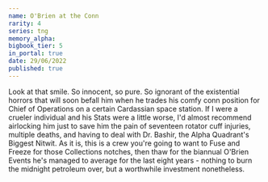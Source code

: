 ```yaml
---
name: O'Brien at the Conn
rarity: 4
series: tng
memory_alpha:
bigbook_tier: 5
in_portal: true
date: 29/06/2022
published: true
---
```


Look at that smile. So innocent, so pure. So ignorant of the existential horrors that will soon befall him when he trades his comfy conn position for Chief of Operations on a certain Cardassian space station. If I were a crueler individual and his Stats were a little worse, I'd almost recommend airlocking him just to save him the pain of seventeen rotator cuff injuries, multiple deaths, and having to deal with Dr. Bashir, the Alpha Quadrant's Biggest Nitwit. As it is, this is a crew you're going to want to Fuse and Freeze for those Collections notches, then thaw for the biannual O'Brien Events he's managed to average for the last eight years - nothing to burn the midnight petroleum over, but a worthwhile investment nonetheless.
